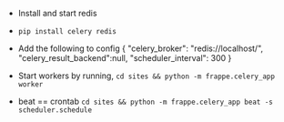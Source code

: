 * Install and start redis

* `pip install celery redis`

* Add the following to config 
{ 
"celery_broker": "redis://localhost/", 
"celery_result_backend":null, 
"scheduler_interval": 300 
} 

* Start workers by running, 
`cd sites && python -m frappe.celery_app worker`

* beat == crontab 
`cd sites && python -m frappe.celery_app beat -s scheduler.schedule`